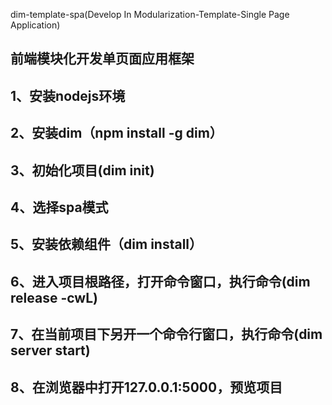 dim-template-spa(Develop In Modularization-Template-Single Page Application)

前端模块化开发单页面应用框架
-------------
1、安装nodejs环境
-------------
2、安装dim（npm install -g dim）
-------------
3、初始化项目(dim init)
-------------
4、选择spa模式
-------------
5、安装依赖组件（dim install）
-------------
6、进入项目根路径，打开命令窗口，执行命令(dim release -cwL)
-------------
7、在当前项目下另开一个命令行窗口，执行命令(dim server start)
-------------
8、在浏览器中打开127.0.0.1:5000，预览项目
-------------

